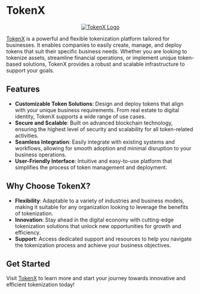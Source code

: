 # TokenX

<p align="center">
  <a href="https://www.xtokenx.io/">
    <img src="https://github.com/user-attachments/assets/f6578979-8271-4baf-9084-1639d16b1a91" alt="TokenX Logo">
  </a>
</p>



[TokenX](https://www.xtokenx.io/) is a powerful and flexible tokenization platform tailored for businesses. It enables companies to easily create, manage, and deploy tokens that suit their specific business needs. Whether you are looking to tokenize assets, streamline financial operations, or implement unique token-based solutions, TokenX provides a robust and scalable infrastructure to support your goals.

## Features

- **Customizable Token Solutions**: Design and deploy tokens that align with your unique business requirements. From real estate to digital identity, TokenX supports a wide range of use cases.
- **Secure and Scalable**: Built on advanced blockchain technology, ensuring the highest level of security and scalability for all token-related activities.
- **Seamless Integration**: Easily integrate with existing systems and workflows, allowing for smooth adoption and minimal disruption to your business operations.
- **User-Friendly Interface**: Intuitive and easy-to-use platform that simplifies the process of token management and deployment.

## Why Choose TokenX?

- **Flexibility**: Adaptable to a variety of industries and business models, making it suitable for any organization looking to leverage the benefits of tokenization.
- **Innovation**: Stay ahead in the digital economy with cutting-edge tokenization solutions that unlock new opportunities for growth and efficiency.
- **Support**: Access dedicated support and resources to help you navigate the tokenization process and achieve your business objectives.

## Get Started

Visit [TokenX](https://www.xtokenx.io/) to learn more and start your journey towards innovative and efficient tokenization today!


